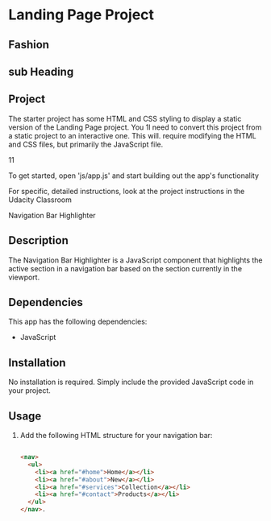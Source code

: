 # Landing Page Project

## Fashion  

## sub Heading

## Project

The starter project has some HTML and CSS styling to display a static version of the Landing Page project. You 1l need to convert this project from a static project to an interactive one. This will. require modifying the HTML and CSS files, but primarily the JavaScript file.

11

To get started, open 'js/app.js' and start building out the app's functionality

For specific, detailed instructions, look at the project instructions in the Udacity Classroom

 Navigation Bar Highlighter

## Description

The Navigation Bar Highlighter is a JavaScript component that highlights the active section in a navigation bar based on the section currently in the viewport.

## Dependencies

This app has the following dependencies:

- JavaScript

## Installation

No installation is required. Simply include the provided JavaScript code in your project.

## Usage

1. Add the following HTML structure for your navigation bar:

   ```html

   <nav>
     <ul>
       <li><a href="#home">Home</a></li>
       <li><a href="#about">New</a></li>
       <li><a href="#services">Collection</a></li>
       <li><a href="#contact">Products</a></li>
     </ul>
   </nav>.

